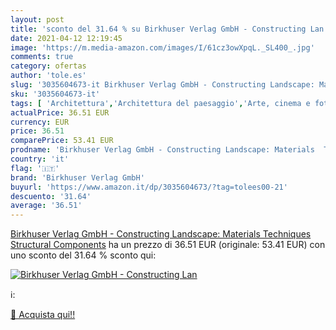 ```yaml
---
layout: post
title: 'sconto del 31.64 % su Birkhuser Verlag GmbH - Constructing Lan  '
date: 2021-04-12 12:19:45
image: 'https://m.media-amazon.com/images/I/61cz3owXpqL._SL400_.jpg'
comments: true
category: ofertas
author: 'tole.es'
slug: '3035604673-it Birkhuser Verlag GmbH - Constructing Landscape: Materials...'
sku: '3035604673-it'
tags: [ 'Architettura','Architettura del paesaggio','Arte, cinema e fotografia','Libri','birkhuser verlag gmbh', ]
actualPrice: 36.51 EUR
currency: EUR
price: 36.51
comparePrice: 53.41 EUR
prodname: 'Birkhuser Verlag GmbH - Constructing Landscape: Materials  Techniques  Structural Components'
country: 'it'
flag: '🇮🇹'
brand: 'Birkhuser Verlag GmbH'
buyurl: 'https://www.amazon.it/dp/3035604673/?tag=tolees00-21'
descuento: '31.64'
average: '36.51'
---
```


[Birkhuser Verlag GmbH - Constructing Landscape: Materials  Techniques  Structural Components](https://www.amazon.it/dp/3035604673/?tag=tolees00-21) ha un prezzo di 36.51 EUR (originale: 53.41 EUR) con uno sconto del 31.64 % sconto qui:

[![Birkhuser Verlag GmbH - Constructing Lan](https://m.media-amazon.com/images/I/61cz3owXpqL._SL400_.jpg)](https://www.amazon.it/dp/3035604673/?tag=tolees00-21)

ℹ️:


[🛒 Acquista qui!!](https://www.amazon.it/dp/3035604673/?tag=tolees00-21)
